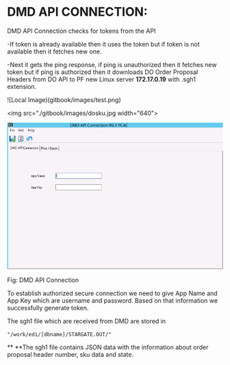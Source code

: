 # DMD API CONNECTION:

DMD API Connection checks for tokens from the API

-If token is already available then it uses the token but if token is not available then it fetches new one.

-Next it gets the ping response, if ping is unauthorized then it fetches new token but if ping is authorized then it downloads DO Order Proposal Headers from DO API to PF new Linux server **172.17.0.19** with .sgh1 extension.

!\[Local Image\)\(gitbook/images/test.png\)

&lt;img src="./gitbook/images/dosku.jpg width="640"&gt;

![](/docs/gitbook/images/dmdapiconn.jpg)

Fig: DMD API Connection

To establish authorized secure connection we need to give App Name and App Key which are username and password. Based on that information we successfully generate token.

The sgh1 file which are received from DMD are stored in

```
"/work/edi/[dbname]/STARGATE.OUT/"
```

** **The sgh1 file contains JSON data with the information about order proposal header number, sku data and state.

